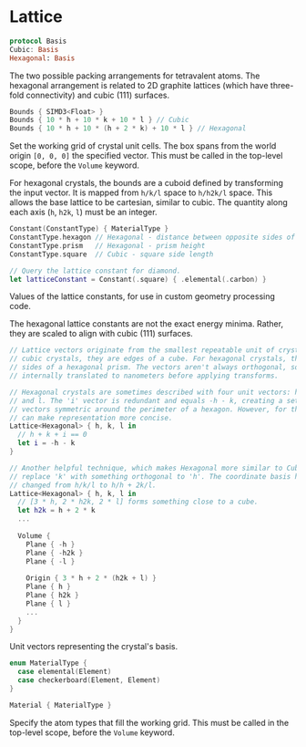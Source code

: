 # Lattice

```swift
protocol Basis
Cubic: Basis
Hexagonal: Basis
```

The two possible packing arrangements for tetravalent atoms. The hexagonal arrangement is related to 2D graphite lattices (which have three-fold connectivity) and cubic (111) surfaces.

```swift
Bounds { SIMD3<Float> }
Bounds { 10 * h + 10 * k + 10 * l } // Cubic
Bounds { 10 * h + 10 * (h + 2 * k) + 10 * l } // Hexagonal
```

Set the working grid of crystal unit cells. The box spans from the world origin `[0, 0, 0]` the specified vector. This must be called in the top-level scope, before the `Volume` keyword.

For hexagonal crystals, the bounds are a cuboid defined by transforming the input vector. It is mapped from `h/k/l` space to `h/h2k/l` space. This allows the base lattice to be cartesian, similar to cubic. The quantity along each axis (`h`, `h2k`, `l`) must be an integer.

```swift
Constant(ConstantType) { MaterialType }
ConstantType.hexagon // Hexagonal - distance between opposite sides of a hexagon
ConstantType.prism   // Hexagonal - prism height
ConstantType.square  // Cubic - square side length

// Query the lattice constant for diamond.
let latticeConstant = Constant(.square) { .elemental(.carbon) }
```

Values of the lattice constants, for use in custom geometry processing code.

The hexagonal lattice constants are not the exact energy minima. Rather, they are scaled to align with cubic (111) surfaces.

```swift
// Lattice vectors originate from the smallest repeatable unit of crystal. For
// cubic crystals, they are edges of a cube. For hexagonal crystals, they are
// sides of a hexagonal prism. The vectors aren't always orthogonal, so they are
// internally translated to nanometers before applying transforms.

// Hexagonal crystals are sometimes described with four unit vectors: h, k, i,
// and l. The 'i' vector is redundant and equals -h - k, creating a set of 3
// vectors symmetric around the perimeter of a hexagon. However, for the HDL, it
// can make representation more concise.
Lattice<Hexagonal> { h, k, l in
  // h + k + i == 0
  let i = -h - k
}

// Another helpful technique, which makes Hexagonal more similar to Cubic, is to
// replace 'k' with something orthogonal to 'h'. The coordinate basis has
// changed from h/k/l to h/h + 2k/l.
Lattice<Hexagonal> { h, k, l in
  // [3 * h, 2 * h2k, 2 * l] forms something close to a cube.
  let h2k = h + 2 * k
  ...
  
  Volume {
    Plane { -h }
    Plane { -h2k }
    Plane { -l }
    
    Origin { 3 * h + 2 * (h2k + l) }
    Plane { h }
    Plane { h2k }
    Plane { l }
    ...
  }
}
```

Unit vectors representing the crystal's basis.

```swift
enum MaterialType {
  case elemental(Element)
  case checkerboard(Element, Element)
}

Material { MaterialType }
```

Specify the atom types that fill the working grid. This must be called in the top-level scope, before the `Volume` keyword.
